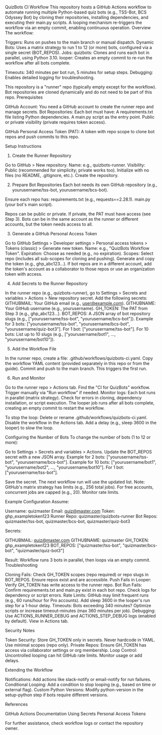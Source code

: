 QuizBots CI Workflow
This repository hosts a GitHub Actions workflow to automate running multiple Python-based quiz bots (e.g., TSS-Bot, BCS Odyssey Bot) by cloning their repositories, installing dependencies, and executing their main.py scripts. A looping mechanism re-triggers the workflow via an empty commit, enabling continuous operation.
Overview
The workflow:

Triggers: Runs on pushes to the main branch or manual dispatch.
Dynamic Bots: Uses a matrix strategy to run 1 to 12 (or more) bots, configured via a single secret (BOT_REPOS).
Jobs:
quizbots: Clones and runs each bot in parallel, using Python 3.10.
looper: Creates an empty commit to re-run the workflow after all bots complete.


Timeouts: 340 minutes per bot run, 5 minutes for setup steps.
Debugging: Enables detailed logging for troubleshooting.

This repository is a "runner" repo (typically empty except for the workflow). Bot repositories are cloned dynamically and do not need to be part of this repo.
Prerequisites

GitHub Account: You need a GitHub account to create the runner repo and manage secrets.
Bot Repositories: Each bot must have:
A requirements.txt file listing Python dependencies.
A main.py script as the entry point.
Public or private visibility (private requires token access).


GitHub Personal Access Token (PAT): A token with repo scope to clone bot repos and push commits to this repo.

Setup Instructions
1. Create the Runner Repository

Go to GitHub > New repository.
Name: e.g., quizbots-runner.
Visibility: Public (recommended for simplicity; private works too).
Initialize with no files (no README, .gitignore, etc.).
Create the repository.

2. Prepare Bot Repositories
Each bot needs its own GitHub repository (e.g., yourusername/tss-bot, yourusername/bcs-bot).

Ensure each repo has:
requirements.txt (e.g., requests==2.28.1).
main.py (your bot's main script).


Repos can be public or private. If private, the PAT must have access (see Step 3).
Bots can be in the same account as the runner or different accounts, but the token needs access to all.

3. Generate a GitHub Personal Access Token

Go to GitHub Settings > Developer settings > Personal access tokens > Tokens (classic) > Generate new token.
Name: e.g., "QuizBots Workflow Token".
Expiration: Choose as needed (e.g., no expiration).
Scopes: Select repo (includes all sub-scopes for cloning and pushing).
Generate and copy the token (e.g., ghp_abc123...).
If bot repos are in a different account, add the token's account as a collaborator to those repos or use an organization token with access.

4. Add Secrets to the Runner Repository

In the runner repo (e.g., quizbots-runner), go to Settings > Secrets and variables > Actions > New repository secret.
Add the following secrets:
GITHUBMAIL: Your GitHub email (e.g., user@example.com).
GITHUBNAME: Your GitHub username (e.g., yourusername).
GH_TOKEN: The PAT from Step 3 (e.g., ghp_abc123...).
BOT_REPOS: A JSON array of bot repository slugs (e.g., ["yourusername/tss-bot", "yourusername/bcs-bot"]).
Example for 3 bots: ["yourusername/tss-bot", "yourusername/bcs-bot", "yourusername/quiz-bot3"].
For 1 bot: ["yourusername/tss-bot"].
For 10 bots: List up to 10 slugs (e.g., ["yourusername/bot1", ..., "yourusername/bot10"]).





5. Add the Workflow File

In the runner repo, create a file: .github/workflows/quizbots-ci.yaml.
Copy the workflow YAML content (provided separately in this repo or from the guide).
Commit and push to the main branch. This triggers the first run.

6. Run and Monitor

Go to the runner repo > Actions tab.
Find the "CI for QuizBots" workflow.
Trigger manually via "Run workflow" if needed.
Monitor logs:
Each bot runs in parallel (matrix strategy).
Check for errors in cloning, dependency installation, or script execution.
The looper job runs after all bots complete, creating an empty commit to restart the workflow.


To stop the loop:
Delete or rename .github/workflows/quizbots-ci.yaml.
Disable the workflow in the Actions tab.
Add a delay (e.g., sleep 3600 in the looper) to slow the loop.



Configuring the Number of Bots
To change the number of bots (1 to 12 or more):

Go to Settings > Secrets and variables > Actions.
Update the BOT_REPOS secret with a new JSON array.
Example for 2 bots: ["yourusername/tss-bot", "yourusername/bcs-bot"].
Example for 10 bots: ["yourusername/bot1", "yourusername/bot2", ..., "yourusername/bot10"].
For 1 bot: ["yourusername/tss-bot"].


Save the secret. The next workflow run will use the updated list.
Note: GitHub's matrix strategy has limits (e.g., 256 total jobs). For free accounts, concurrent jobs are capped (e.g., 20). Monitor rate limits.

Example Configuration
Assume:

Username: quizmaster
Email: quiz@master.com
Token: ghp_exampletoken123
Runner Repo: quizmaster/quizbots-runner
Bot Repos: quizmaster/tss-bot, quizmaster/bcs-bot, quizmaster/quiz-bot3

Secrets:

GITHUBMAIL: quiz@master.com
GITHUBNAME: quizmaster
GH_TOKEN: ghp_exampletoken123
BOT_REPOS: ["quizmaster/tss-bot", "quizmaster/bcs-bot", "quizmaster/quiz-bot3"]

Result: Workflow runs 3 bots in parallel, then loops via an empty commit.
Troubleshooting

Cloning Fails: Check GH_TOKEN scopes (repo required) or repo slugs in BOT_REPOS. Ensure repos exist and are accessible.
Push Fails in Looper: Verify GH_TOKEN has write access to the runner repo.
Bot Run Fails: Confirm requirements.txt and main.py exist in each bot repo. Check logs for dependency or script errors.
Rate Limits: GitHub may limit frequent runs (e.g., 60 runs/hour for Pro accounts). Add sleep 3600 in the looper's run step for a 1-hour delay.
Timeouts: Bots exceeding 340 minutes? Optimize scripts or increase timeout-minutes (max 360 minutes per job).
Debugging: Use ACTIONS_RUNNER_DEBUG and ACTIONS_STEP_DEBUG logs (enabled by default). View in Actions tab.

Security Notes

Token Security: Store GH_TOKEN only in secrets. Never hardcode in YAML. Use minimal scopes (repo only).
Private Repos: Ensure GH_TOKEN has access via collaborator settings or org membership.
Loop Control: Uncontrolled looping can hit GitHub rate limits. Monitor usage or add delays.

Extending the Workflow

Notifications: Add actions like slack-notify or email-notify for run failures.
Conditional Looping: Add a condition to stop looping (e.g., based on time or external flag).
Custom Python Versions: Modify python-version in the setup-python step if bots require different versions.

References

GitHub Actions Documentation
Using Secrets
Personal Access Tokens

For further assistance, check workflow logs or contact the repository owner.

